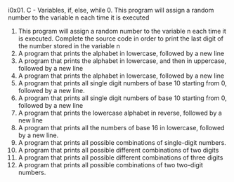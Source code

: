 i0x01. C - Variables, if, else, while
0. This program will assign a random number to the variable n each time it is executed
1. This program will assign a random number to the variable n each time it is executed. Complete the source code in order to print the last digit of the number stored in the variable n
2. A program that prints the alphabet in lowercase, followed by a new line
3. A program that prints the alphabet in lowercase, and then in uppercase, followed by a new line
4. A program that prints the alphabet in lowercase, followed by a new line
5. A program that prints all single digit numbers of base 10 starting from 0, followed by a new line.
6. A  program that prints all single digit numbers of base 10 starting from 0, followed by a new line
7. A program that prints the lowercase alphabet in reverse, followed by a new line
8. A program that prints all the numbers of base 16 in lowercase, followed by a new line.
9. A program that prints all possible combinations of single-digit numbers.
10. A program that prints all possible different combinations of two digits
11. A program that prints all possible different combinations of three digits
12. A program that prints all possible combinations of two two-digit numbers.
